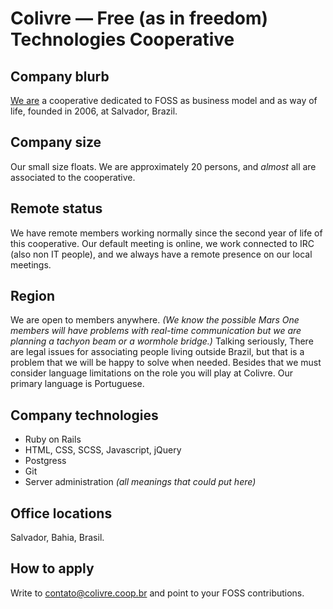 # Colivre — Free (as in freedom) Technologies Cooperative

## Company blurb

[We are](http://colivre.coop.br/sobre/) a cooperative dedicated to FOSS as business model and as way of life, founded in 2006, at Salvador, Brazil.

## Company size

Our small size floats. We are approximately 20 persons, and *almost* all are associated to the cooperative.

## Remote status

We have remote members working normally since the second year of life of this cooperative. Our default meeting is online, we work connected to IRC (also non IT people), and we always have a remote presence on our local meetings.

## Region

We are open to members anywhere. *(We know the possible Mars One members will have problems with real-time communication but we are planning a tachyon beam or a wormhole bridge.)* Talking seriously, There are legal issues for associating people living outside Brazil, but that is a problem that we will be happy to solve when needed. Besides that we must consider language limitations on the role you will play at Colivre. Our primary language is Portuguese.

## Company technologies

* Ruby on Rails
* HTML, CSS, SCSS, Javascript, jQuery
* Postgress
* Git
* Server administration *(all meanings that could put here)*

## Office locations

Salvador, Bahia, Brasil.

## How to apply

Write to contato@colivre.coop.br and point to your FOSS contributions.
